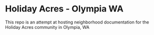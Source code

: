 # Holiday Acres -  Olympia WA

This repo is an attempt at hosting neighborhood documentation for the Holiday Acres community in Olympia, WA
